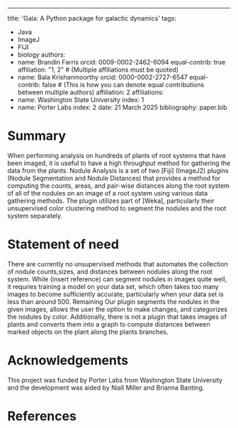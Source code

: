 ---
title: 'Gala: A Python package for galactic dynamics'
tags:
  - Java
  - ImageJ
  - FIJI
  - biology
authors:
  - name: Brandin Farris
    orcid: 0009-0002-2462-6094
    equal-contrib: true
    affiliation: "1, 2" # (Multiple affiliations must be quoted)
  - name: Bala Krishanmoorthy
	orcid: 0000-0002-2727-6547
    equal-contrib: false # (This is how you can denote equal contributions between multiple authors)
    affiliation: 2
affiliations:
 - name: Washington State University
   index: 1
 - name: Porter Labs
   index: 2
date: 21 March 2025
bibliography: paper.bib

# Summary

When performing analysis on hundreds of plants of root systems that have been 
imaged, it is useful to have a high throughput method for gathering the data
from the plants. Nodule Analysis is a set of two [Fiji] (ImageJ2) plugins (Nodule Segmentation
and Nodule Distances) that provides a method for computing the counts, areas, and pair-wise distances along 
the root system of all of the nodules on an image of a root system using various data gathering methods. 
The plugin utilizes part of [Weka], particularly their unsupervised color clustering method to segment the nodules and 
the root system separately. 


# Statement of need

There are currently no unsupervised methods that automates the collection
of nodule counts,sizes, and distances between nodules along the root system.
While (insert reference) can segment nodules in images quite well, it requries training a model on your data set, which
often takes too many images to become sufficiently accurate, particularly when your
data set is less than around 500. Remaining 
Our plugin segments the nodules in the given images, allows the user the option to make
changes, and categorizes the nodules by color. 
Additionally, there is not a plugin that takes images of plants and converts them into 
a graph to compute distances between marked objects on the plant along the plants branches. 


# Acknowledgements

This project was funded by Porter Labs from Washington State University and 
the development was aided by Niall Miller and Brianna Banting.

# References